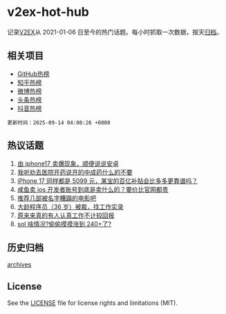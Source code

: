 # v2ex-hot-hub

 记录[V2EX](https://www.v2ex.com/)从 2021-01-06 日至今的热门话题。每小时抓取一次数据，按天[归档](archives)。
 
 ## 相关项目

- [GitHub热榜](https://github.com/snaildev/github-hot-hub)
- [知乎热榜](https://github.com/snaildev/zhihu-hot-hub)
- [微博热榜](https://github.com/snaildev/weibo-hot-hub)
- [头条热榜](https://github.com/snaildev/toutiao-hot-hub)
- [抖音热榜](https://github.com/snaildev/douyin-hot-hub)


 `更新时间：2025-09-14 04:08:26 +0800`

## 热议话题

1. [由 iphone17 卖爆现象，顺便说说安卓](https://www.v2ex.com/t/1158934)
1. [我听劝去医院开药说开的中成药什么的不要](https://www.v2ex.com/t/1158921)
1. [iPhone 17 同样都是 5099 元，某宝的百亿补贴会比多多更靠谱吗？](https://www.v2ex.com/t/1158965)
1. [咸鱼卖 ios 开发者账号到底是卖什么的？要价比官网都贵](https://www.v2ex.com/t/1158950)
1. [推荐几部被名字糟蹋的电影吧](https://www.v2ex.com/t/1158925)
1. [大龄程序员（36 岁）被裁，找工作实录](https://www.v2ex.com/t/1158933)
1. [原来来真的有人认真工作不计较回报](https://www.v2ex.com/t/1158972)
1. [sol 啥情况?偷偷摸摸涨到 240+了?](https://www.v2ex.com/t/1158922)

## 历史归档

[archives](archives)

## License

See the [LICENSE](LICENSE) file for license rights and limitations (MIT).
